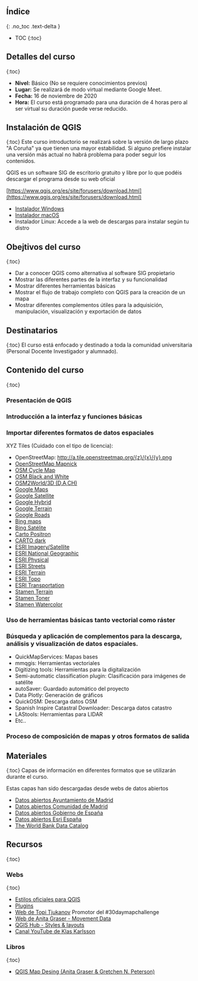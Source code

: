 ## Índice
{: .no_toc .text-delta }
* TOC
{:toc}

## Detalles del curso
{:toc}
- **Nivel:** Básico (No se requiere conocimientos previos)
- **Lugar:** Se realizará de modo virtual mediante Google Meet.
- **Fecha:** 16 de noviembre de 2020
- **Hora:** El curso está programado para una duración de 4 horas pero al ser virtual su duración puede verse reducido.

## Instalación de QGIS
{:toc}
Este curso introductorio se realizará sobre la versión de largo plazo "A Coruña" ya que tienen una mayor estabilidad. Si alguno prefiere instalar una versión más actual no habrá problema para poder seguir los contenidos.

QGIS es un software SIG de escritorio gratuito y libre por lo que podéis descargar el programa desde su web oficial

[https://www.qgis.org/es/site/forusers/download.html](https://www.qgis.org/es/site/forusers/download.html)

- [Instalador Windows](https://qgis.org/downloads/QGIS-OSGeo4W-3.10.11-2-Setup-x86_64.exe)
- [Instalador macOS](https://qgis.org/downloads/macos/qgis-macos-ltr.dmg)
- Instalador Linux: Accede a la web de descargas para instalar según tu distro

## Obejtivos del curso
{:toc}
- Dar a conocer QGIS como alternativa al software SIG propietario
-	Mostrar las diferentes partes de la interfaz y su funcionalidad
-	Mostrar diferentes herramientas básicas
-	Mostrar el flujo de trabajo completo con QGIS para la creación de un mapa
-	Mostrar diferentes complementos útiles para la adquisición, manipulación, visualización y exportación de datos

## Destinatarios
{:toc}
El curso está enfocado y destinado a toda la comunidad universitaria (Personal Docente Investigador y alumnado).

## Contenido del curso
{:toc}

###	Presentación de QGIS
###	Introducción a la interfaz y funciones básicas
###	Importar diferentes formatos de datos espaciales

XYZ Tiles (Cuidado con el tipo de licencia):
- OpenStreetMap: http://a.tile.openstreetmap.org/{z}/{x}/{y}.png
- [OpenStreetMap Mapnick](http://tile.openstreetmap.org/{z}/{x}/{y}.png)
- [OSM Cycle Map](http://tile.thunderforest.com/cycle/{z}/{x}/{y}.png)
- [OSM Black and White](http://tiles.wmflabs.org/bw-mapnik/{z}/{x}/{y}.png)
- [OSM2World/3D (D,A,CH)](http://tiles.osm2world.org/osm/pngtiles/n/{z}/{x}/{y}.png)
- [Google Maps](https://mt1.google.com/vt/lyrs=r&x={x}&y={y}&z={z})
- [Google Satellite](http://www.google.cn/maps/vt?lyrs=s@189&gl=cn&x={x}&y={y}&z={z})
- [Google Hybrid](https://mt1.google.com/vt/lyrs=y&x={x}&y={y}&z={z})
- [Google Terrain](https://mt1.google.com/vt/lyrs=t&x={x}&y={y}&z={z})
- [Google Roads](https://mt1.google.com/vt/lyrs=h&x={x}&y={y}&z={z})
- [Bing maps](http://ecn.dynamic.t0.tiles.virtualearth.net/comp/CompositionHandler/{q}?mkt=en-us&it=G,VE,BX,L,LA&shading=hill)
- [Bing Satélite](http://ecn.t3.tiles.virtualearth.net/tiles/a{q}.jpeg?g=0&dir=dir_n’)
- [Carto Positron](https://cartodb-basemaps-a.global.ssl.fastly.net/light_all/{z}/{x}/{y}.png)
- [CARTO dark](http://a.basemaps.cartocdn.com/dark_all/{z}/{x}/{y}.png)
- [ESRI Imagery/Satellite](https://server.arcgisonline.com/ArcGIS/rest/services/World_Imagery/MapServer/tile/{z}/{y}/{x})
- [ESRI National Geographic](http://services.arcgisonline.com/ArcGIS/rest/services/NatGeo_World_Map/MapServer/tile/{z}/{y}/{x})
- [ESRI Physical](https://server.arcgisonline.com/ArcGIS/rest/services/World_Physical_Map/MapServer/tile/{z}/{y}/{x})
- [ESRI Streets](https://server.arcgisonline.com/ArcGIS/rest/services/World_Street_Map/MapServer/tile/{z}/{y}/{x})
- [ESRI Terrain](https://server.arcgisonline.com/ArcGIS/rest/services/World_Terrain_Base/MapServer/tile/{z}/{y}/{x})
- [ESRI Topo](https://server.arcgisonline.com/ArcGIS/rest/services/World_Topo_Map/MapServer/tile/{z}/{y}/{x})
- [ESRI Transportation](https://server.arcgisonline.com/ArcGIS/rest/services/Reference/World_Transportation/MapServer/tile/{z}/{y}/{x})
- [Stamen Terrain](http://a.tile.stamen.com/terrain/{z}/{x}/{y}.png)
- [Stamen Toner](http://tile.stamen.com/toner/{z}/{x}/{y}.png)
- [Stamen Watercolor](http://tile.stamen.com/watercolor/{z}/{x}/{y}.jpg)

###	Uso de herramientas básicas tanto vectorial como ráster
###	Búsqueda y aplicación de complementos para la descarga, análisis y visualización de datos espaciales.

- QuickMapServices: Mapas bases
- mmqgis: Herramientas vectoriales
- Digitizing tools: Herramientas para la digitalización
- Semi-automatic classification plugin: Clasificación para imágenes de satélite
- autoSaver: Guardado automático del proyecto
- Data Plotly: Generación de gráficos
- QuickOSM: Descarga datos OSM
- Spanish Inspire Catastral Downloader: Descarga datos catastro
- LAStools: Herramientas para LIDAR
- Etc..

###	Proceso de composición de mapas y otros formatos de salida

## Materiales
{:toc}
Capas de información en diferentes formatos que se utilizarán durante el curso.



Estas capas han sido descargadas desde webs de datos abiertos
- [Datos abiertos Ayuntamiento de Madrid](https://datos.madrid.es/portal/site/egob/)
- [Datos abiertos Comunidad de Madrid](https://www.comunidad.madrid/gobierno/datos-abiertos)
- [Datos abiertos Gobierno de España](https://datos.gob.es/)
- [Datos abiertos Esri España](https://opendata.esri.es/)
- [The World Bank Data Catalog](https://datacatalog.worldbank.org/)


## Recursos
{:toc}
### Webs
{:toc}
- [Estilos oficiales para QGIS](https://plugins.qgis.org/styles/)
- [Plugins](https://plugins.qgis.org/plugins/)
- [Web de Topi Tjukanov](https://tjukanov.org/) Promotor del #30daymapchallenge
- [Web de Anita Graser - Movement Data](https://anitagraser.com/)
- [QGIS Hub - Styles & layouts](http://qgis-hub.fast-page.org/index.php?i=1)
- [Canal YouTube de Klas Karlsson](https://www.youtube.com/user/klakar70)

### Libros
{:toc}
- [QGIS Map Desing (Anita Graser & Gretchen N. Peterson)](https://locatepress.com/qmd2)
